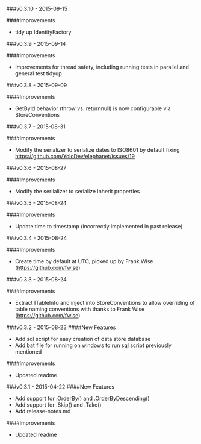 ###v0.3.10 - 2015-09-15

####Improvements
  - tidy up IdentityFactory

###v0.3.9 - 2015-09-14

####Improvements
  -  Improvements for thread safety, including running tests in parallel and general test tidyup

###v0.3.8 - 2015-09-09

####Improvements
  -  GetById behavior (throw vs. returnnull) is now configurable via StoreConventions

###v0.3.7 - 2015-08-31

####Improvements
  -  Modify the serializer to serialize dates to ISO8601 by default fixing https://github.com/YoloDev/elephanet/issues/19

###v0.3.6 - 2015-08-27

####Improvements
  -  Modify the serlializer to serialize inherit properties

###v0.3.5 - 2015-08-24

####Improvements
  -  Update time to timestamp (incorrectly implemented in past release)

###v0.3.4 - 2015-08-24

####Improvements
  -  Create time by default at UTC, picked up by Frank Wise (https://github.com/fwise)

###v0.3.3 - 2015-08-24

####Improvements
  - Extract ITableInfo and inject into StoreConventions to allow overriding of table naming conventions with thanks to Frank Wise (https://github.com/fwise)

###v0.3.2 - 2015-08-23
####New Features
 - Add sql script for easy creation of data store database
 - Add bat file for running on windows to run sql script previously mentioned

####Improvements
  - Updated readme

###v0.3.1 - 2015-04-22
####New Features
 - Add support for .OrderBy() and .OrderByDescending()
 - Add support for .Skip() and .Take()
 - Add release-notes.md

####Improvements
  - Updated readme
